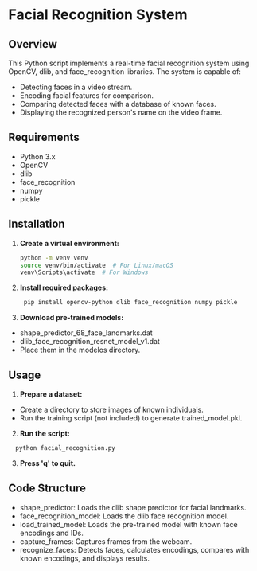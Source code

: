 # Facial Recognition System

## Overview
This Python script implements a real-time facial recognition system using OpenCV, dlib, and face_recognition libraries. The system is capable of:
* Detecting faces in a video stream.
* Encoding facial features for comparison.
* Comparing detected faces with a database of known faces.
* Displaying the recognized person's name on the video frame.

## Requirements
* Python 3.x
* OpenCV
* dlib
* face_recognition
* numpy
* pickle

## Installation
1. **Create a virtual environment:**
   ```bash
   python -m venv venv
   source venv/bin/activate  # For Linux/macOS
   venv\Scripts\activate  # For Windows
   ```
2. **Install required packages:**
   ```bash
    pip install opencv-python dlib face_recognition numpy pickle
   ```
3. **Download pre-trained models:**
- shape_predictor_68_face_landmarks.dat
- dlib_face_recognition_resnet_model_v1.dat
- Place them in the modelos directory.

## Usage
1. **Prepare a dataset:**
- Create a directory to store images of known individuals.
- Run the training script (not included) to generate trained_model.pkl.
2. **Run the script:**
  ```bash
    python facial_recognition.py
  ```
3. **Press 'q' to quit.**

## Code Structure

- shape_predictor: Loads the dlib shape predictor for facial landmarks.
- face_recognition_model: Loads the dlib face recognition model.
- load_trained_model: Loads the pre-trained model with known face encodings and IDs.
- capture_frames: Captures frames from the webcam.
- recognize_faces: Detects faces, calculates encodings, compares with known encodings, and displays results.
